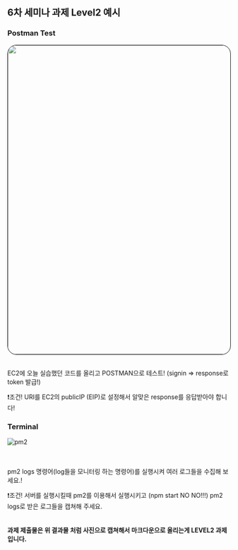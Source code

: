 
## 6차 세미나 과제 Level2 예시

### Postman Test

<img style="border: 1px solid black !important; border-radius:20px;" src="https://github.com/ON-SOPT-SERVER/ON-SOPT-SERVER-SEMINAR/blob/master/6th-seminar/6th-seminar-jwt/upload/postman.png?raw=true" width="700px" />

<br />
<br />

EC2에 오늘 실습했던 코드를 올리고 POSTMAN으로 테스트!  (signin => response로 token 발급!)

❗️조건! URI를 EC2의 publicIP (EIP)로 설정해서 알맞은 response를 응답받아야 합니다! 


 ### Terminal
 
![pm2](https://github.com/ON-SOPT-SERVER/ON-SOPT-SERVER-SEMINAR/blob/master/6th-seminar/6th-seminar-jwt/upload/pm2.png?raw=true)

<br />
<br />
pm2 logs 명령어(log들을 모니터링 하는 명령어)를 실행시켜 여러 로그들을 수집해 보세요.!

❗️조건! 서버를 실행시킬때 pm2를 이용해서 실행시키고 (npm start NO NO!!!)  pm2 logs로 받은 로그들을 캡쳐해 주세요.
<br /> <br /> <br />
**과제 제출물은 위 결과물 처럼 사진으로 캡쳐해서 마크다운으로 올리는게 LEVEL2 과제입니다.**
